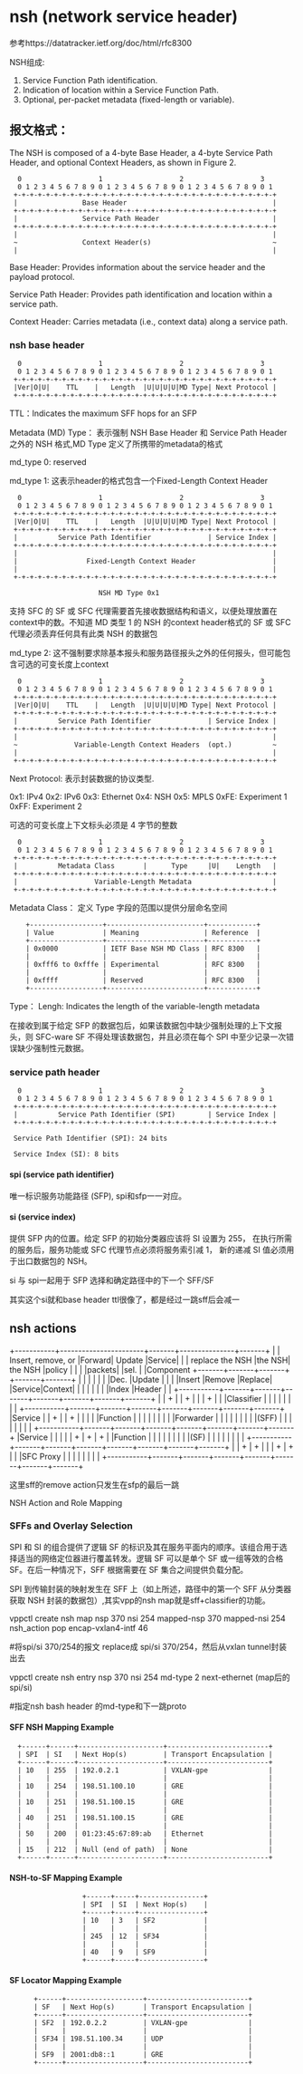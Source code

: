 
# nsh (network service header)
参考https://datatracker.ietf.org/doc/html/rfc8300

NSH组成:
1. Service Function Path identification.
2. Indication of location within a Service Function Path.
3. Optional, per-packet metadata (fixed-length or variable).

## 报文格式：
   The NSH is composed of a 4-byte Base Header, a 4-byte Service Path
   Header, and optional Context Headers, as shown in Figure 2.

      0                   1                   2                   3
      0 1 2 3 4 5 6 7 8 9 0 1 2 3 4 5 6 7 8 9 0 1 2 3 4 5 6 7 8 9 0 1
     +-+-+-+-+-+-+-+-+-+-+-+-+-+-+-+-+-+-+-+-+-+-+-+-+-+-+-+-+-+-+-+-+
     |                Base Header                                    |
     +-+-+-+-+-+-+-+-+-+-+-+-+-+-+-+-+-+-+-+-+-+-+-+-+-+-+-+-+-+-+-+-+
     |                Service Path Header                            |
     +-+-+-+-+-+-+-+-+-+-+-+-+-+-+-+-+-+-+-+-+-+-+-+-+-+-+-+-+-+-+-+-+
     |                                                               |
     ~                Context Header(s)                              ~
     |                                                               |

Base Header:  Provides information about the service header and the
      payload protocol.

Service Path Header:  Provides path identification and location
      within a service path.

Context Header:  Carries metadata (i.e., context data) along a
      service path.

### nsh base header

      0                   1                   2                   3
      0 1 2 3 4 5 6 7 8 9 0 1 2 3 4 5 6 7 8 9 0 1 2 3 4 5 6 7 8 9 0 1
     +-+-+-+-+-+-+-+-+-+-+-+-+-+-+-+-+-+-+-+-+-+-+-+-+-+-+-+-+-+-+-+-+
     |Ver|O|U|    TTL    |   Length  |U|U|U|U|MD Type| Next Protocol |
     +-+-+-+-+-+-+-+-+-+-+-+-+-+-+-+-+-+-+-+-+-+-+-+-+-+-+-+-+-+-+-+-+

TTL：Indicates the maximum SFF hops for an SFP

Metadata (MD) Type： 表示强制 NSH Base Header 和 Service Path Header 之外的 NSH 格式,MD Type 定义了所携带的metadata的格式

md_type 0: reserved

md_type 1: 这表示header的格式包含一个Fixed-Length Context Header

      0                   1                   2                   3
      0 1 2 3 4 5 6 7 8 9 0 1 2 3 4 5 6 7 8 9 0 1 2 3 4 5 6 7 8 9 0 1
     +-+-+-+-+-+-+-+-+-+-+-+-+-+-+-+-+-+-+-+-+-+-+-+-+-+-+-+-+-+-+-+-+
     |Ver|O|U|    TTL    |   Length  |U|U|U|U|MD Type| Next Protocol |
     +-+-+-+-+-+-+-+-+-+-+-+-+-+-+-+-+-+-+-+-+-+-+-+-+-+-+-+-+-+-+-+-+
     |          Service Path Identifier              | Service Index |
     +-+-+-+-+-+-+-+-+-+-+-+-+-+-+-+-+-+-+-+-+-+-+-+-+-+-+-+-+-+-+-+-+
     |                                                               |
     |                 Fixed-Length Context Header                   |
     |                                                               |
     +-+-+-+-+-+-+-+-+-+-+-+-+-+-+-+-+-+-+-+-+-+-+-+-+-+-+-+-+-+-+-+-+

                          NSH MD Type 0x1

支持 SFC 的 SF 或 SFC 代理需要首先接收数据结构和语义，以便处理放置在context中的数。不知道 MD 类型 1 的 NSH 的context header格式的 SF 或 SFC 代理必须丢弃任何具有此类 NSH 的数据包

md_type 2: 这不强制要求除基本报头和服务路径报头之外的任何报头，但可能包含可选的可变长度上context

      0                   1                   2                   3
      0 1 2 3 4 5 6 7 8 9 0 1 2 3 4 5 6 7 8 9 0 1 2 3 4 5 6 7 8 9 0 1
     +-+-+-+-+-+-+-+-+-+-+-+-+-+-+-+-+-+-+-+-+-+-+-+-+-+-+-+-+-+-+-+-+
     |Ver|O|U|    TTL    |   Length  |U|U|U|U|MD Type| Next Protocol |
     +-+-+-+-+-+-+-+-+-+-+-+-+-+-+-+-+-+-+-+-+-+-+-+-+-+-+-+-+-+-+-+-+
     |          Service Path Identifier              | Service Index |
     +-+-+-+-+-+-+-+-+-+-+-+-+-+-+-+-+-+-+-+-+-+-+-+-+-+-+-+-+-+-+-+-+
     |                                                               |
     ~              Variable-Length Context Headers  (opt.)          ~
     |                                                               |
     +-+-+-+-+-+-+-+-+-+-+-+-+-+-+-+-+-+-+-+-+-+-+-+-+-+-+-+-+-+-+-+-+
     
Next Protocol: 表示封装数据的协议类型.

0x1: IPv4
0x2: IPv6
0x3: Ethernet
0x4: NSH
0x5: MPLS
0xFE: Experiment 1
0xFF: Experiment 2

 
可选的可变长度上下文标头必须是 4 字节的整数


      0                   1                   2                   3
      0 1 2 3 4 5 6 7 8 9 0 1 2 3 4 5 6 7 8 9 0 1 2 3 4 5 6 7 8 9 0 1
     +-+-+-+-+-+-+-+-+-+-+-+-+-+-+-+-+-+-+-+-+-+-+-+-+-+-+-+-+-+-+-+-+
     |          Metadata Class       |      Type     |U|    Length   |
     +-+-+-+-+-+-+-+-+-+-+-+-+-+-+-+-+-+-+-+-+-+-+-+-+-+-+-+-+-+-+-+-+
     |                   Variable-Length Metadata                    |
     +-+-+-+-+-+-+-+-+-+-+-+-+-+-+-+-+-+-+-+-+-+-+-+-+-+-+-+-+-+-+-+-+
     
Metadata Class： 定义 Type 字段的范围以提供分层命名空间

        +------------------+------------------------+------------+
        | Value            | Meaning                | Reference  |
        +------------------+------------------------+------------+
        | 0x0000           | IETF Base NSH MD Class | RFC 8300   |
        |                  |                        |            |
        | 0xfff6 to 0xfffe | Experimental           | RFC 8300   |
        |                  |                        |            |
        | 0xffff           | Reserved               | RFC 8300   |
        +------------------+------------------------+------------+
Type：
Lengh: Indicates the length of the variable-length metadata

在接收到属于给定 SFP 的数据包后，如果该数据包中缺少强制处理的上下文报头，则 SFC-ware SF 不得处理该数据包，并且必须在每个 SPI 中至少记录一次错误缺少强制性元数据。

### service path header

      0                   1                   2                   3
      0 1 2 3 4 5 6 7 8 9 0 1 2 3 4 5 6 7 8 9 0 1 2 3 4 5 6 7 8 9 0 1
     +-+-+-+-+-+-+-+-+-+-+-+-+-+-+-+-+-+-+-+-+-+-+-+-+-+-+-+-+-+-+-+-+
     |          Service Path Identifier (SPI)        | Service Index |
     +-+-+-+-+-+-+-+-+-+-+-+-+-+-+-+-+-+-+-+-+-+-+-+-+-+-+-+-+-+-+-+-+

     Service Path Identifier (SPI): 24 bits

     Service Index (SI): 8 bits

#### spi (service path identifier)

唯一标识服务功能路径 (SFP), spi和sfp一一对应。
     
#### si (service index)

提供 SFP 内的位置。给定 SFP 的初始分类器应该将 SI 设置为 255， 在执行所需的服务后，服务功能或 SFC 代理节点必须将服务索引减 1， 新的递减 SI 值必须用于出口数据包的 NSH。

si 与 spi一起用于 SFP 选择和确定路径中的下一个 SFF/SF

其实这个si就和base header ttl很像了，都是经过一跳sff后会减一


## nsh actions

+-----------+-----------------------+-------+---------------+-------+
|           | Insert, remove, or    |Forward| Update        |Service|
|           | replace the NSH       |the NSH| the NSH       |policy |
|           |                       |packets|               |sel.   |
|Component  +-------+-------+-------+       +-------+-------+       |
|           |       |       |       |       |Dec.   |Update |       |
|           |Insert |Remove |Replace|       |Service|Context|       |
|           |       |       |       |       |Index  |Header |       |
+-----------+-------+-------+-------+-------+-------+-------+-------+
|           |  +    |       |   +   |       |       |   +   |       |
|Classifier |       |       |       |       |       |       |       |
+-----------+-------+-------+-------+-------+-------+-------+-------+
|Service    |       |   +   |       |   +   |       |       |       |
|Function   |       |       |       |       |       |       |       |
|Forwarder  |       |       |       |       |       |       |       |
|(SFF)      |       |       |       |       |       |       |       |
+-----------+-------+-------+-------+-------+-------+-------+-------+
|Service    |       |       |       |       |   +   |   +   |   +   |
|Function   |       |       |       |       |       |       |       |
|(SF)       |       |       |       |       |       |       |       |
+-----------+-------+-------+-------+-------+-------+-------+-------+
|           |  +    |   +   |       |       |   +   |   +   |       |
|SFC Proxy  |       |       |       |       |       |       |       |
+-----------+-------+-------+-------+-------+-------+-------+-------+

这里sff的remove action只发生在sfp的最后一跳

NSH Action and Role Mapping

### SFFs and Overlay Selection

SPI 和 SI 的组合提供了逻辑 SF 的标识及其在服务平面内的顺序。该组合用于选择适当的网络定位器进行覆盖转发。逻辑 SF 可以是单个 SF 或一组等效的合格 SF。在后一种情况下，SFF 根据需要在 SF 集合之间提供负载分配。

SPI 到传输封装的映射发生在 SFF 上（如上所述，路径中的第一个 SFF 从分类器获取 NSH 封装的数据包）,其实vpp的nsh map就是sff+classifier的功能。

vppctl create nsh map nsp 370 nsi 254 mapped-nsp 370 mapped-nsi 254 nsh_action pop encap-vxlan4-intf 46

#将spi/si 370/254的报文 replace成 spi/si 370/254，然后从vxlan tunnel封装出去

vppctl create nsh entry nsp 370 nsi 254 md-type 2 next-ethernet (map后的spi/si)

#指定nsh bash header 的md-type和下一跳proto

#### SFF NSH Mapping Example
      +------+------+---------------------+-------------------------+
      | SPI  | SI   | Next Hop(s)         | Transport Encapsulation |
      +------+------+---------------------+-------------------------+
      | 10   | 255  | 192.0.2.1           | VXLAN-gpe               |
      |      |      |                     |                         |
      | 10   | 254  | 198.51.100.10       | GRE                     |
      |      |      |                     |                         |
      | 10   | 251  | 198.51.100.15       | GRE                     |
      |      |      |                     |                         |
      | 40   | 251  | 198.51.100.15       | GRE                     |
      |      |      |                     |                         |
      | 50   | 200  | 01:23:45:67:89:ab   | Ethernet                |
      |      |      |                     |                         |
      | 15   | 212  | Null (end of path)  | None                    |
      +------+------+---------------------+-------------------------+


#### NSH-to-SF Mapping Example
                      +------+-----+----------------+
                      | SPI  | SI  | Next Hop(s)    |
                      +------+-----+----------------+
                      | 10   | 3   | SF2            |
                      |      |     |                |
                      | 245  | 12  | SF34           |
                      |      |     |                |
                      | 40   | 9   | SF9            |
                      +------+-----+----------------+

#### SF Locator Mapping Example

          +------+-------------------+-------------------------+
          | SF   | Next Hop(s)       | Transport Encapsulation |
          +------+-------------------+-------------------------+
          | SF2  | 192.0.2.2         | VXLAN-gpe               |
          |      |                   |                         |
          | SF34 | 198.51.100.34     | UDP                     |
          |      |                   |                         |
          | SF9  | 2001:db8::1       | GRE                     |
          +------+-------------------+-------------------------+
